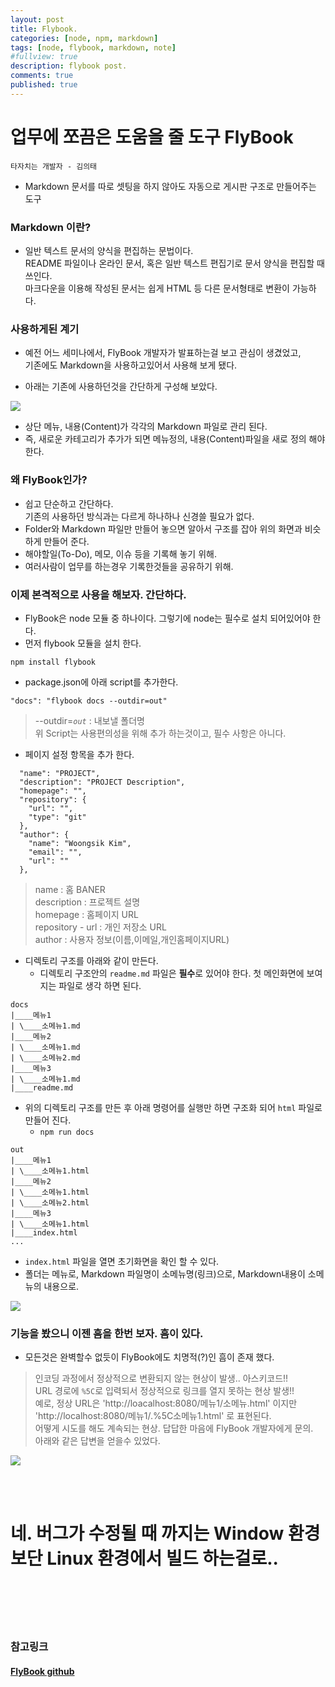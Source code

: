 ```yaml
---
layout: post
title: Flybook.
categories: [node, npm, markdown]
tags: [node, flybook, markdown, note]
#fullview: true
description: flybook post.
comments: true
published: true
---
```



업무에 쪼끔은 도움을 줄 도구 FlyBook
=====

`타자치는 개발자 - 김의태`

* Markdown 문서를 따로 셋팅을 하지 않아도 자동으로 게시판 구조로 만들어주는 도구

### Markdown 이란?

* 일반 텍스트 문서의 양식을 편집하는 문법이다.<br/>
  README 파일이나 온라인 문서, 혹은 일반 텍스트 편집기로 문서 양식을 편집할 때 쓰인다.<br/>
  마크다운을 이용해 작성된 문서는 쉽게 HTML 등 다른 문서형태로 변환이 가능하다.

### 사용하게된 계기

* 예전 어느 세미나에서, FlyBook 개발자가 발표하는걸 보고 관심이 생겼었고,<br/>
기존에도 Markdown을 사용하고있어서 사용해 보게 됐다.

* 아래는 기존에 사용하던것을 간단하게 구성해 보았다.

![](./../../images/2017/2017-09-20-flybook_1.PNG)

* 상단 메뉴, 내용(Content)가 각각의 Markdown 파일로 관리 된다.
* 즉, 새로운 카테고리가 추가가 되면 메뉴정의, 내용(Content)파일을 새로 정의 해야 한다.



### 왜 FlyBook인가?
* 쉽고 단순하고 간단하다.<br/>
기존의 사용하던 방식과는 다르게 하나하나 신경쓸 필요가 없다.<br/>
* Folder와 Markdown 파일만 만들어 놓으면 알아서 구조를 잡아 위의 화면과 비슷하게 만들어 준다.
* 해야할일(To-Do), 메모, 이슈 등을 기록해 놓기 위해.
* 여러사람이 업무를 하는경우 기록한것들을 공유하기 위해.


### 이제 본격적으로 사용을 해보자. 간단하다.

* FlyBook은 node 모듈 중 하나이다. 그렇기에 node는 필수로 설치 되어있어야 한다.
* 먼저 flybook 모듈을 설치 한다.
```
npm install flybook
```

* package.json에 아래 script를 추가한다.
```
"docs": "flybook docs --outdir=out"
```
> --outdir=*`out`* : 내보낼 폴더명<br/>
> 위 Script는 사용편의성을 위해 추가 하는것이고, 필수 사항은 아니다.

* 페이지 설정 항목을 추가 한다.
```
  "name": "PROJECT",
  "description": "PROJECT Description",
  "homepage": "",
  "repository": {
    "url": "",
    "type": "git"
  },
  "author": {
    "name": "Woongsik Kim",
    "email": "",
    "url": ""
  },
```

> name : 홈 BANER<br/>
> description : 프로젝트 설명<br/>
> homepage : 홈페이지 URL<br/>
> repository - url : 개인 저장소 URL<br/>
> author : 사용자 정보(이름,이메일,개인홈페이지URL)


* 디렉토리 구조를 아래와 같이 만든다.
  * 디렉토리 구조안의 `readme.md` 파일은 **필수**로 있어야 한다. 첫 메인화면에 보여지는 파일로 생각 하면 된다.
`````
docs
|____메뉴1
| \____소메뉴1.md
|____메뉴2
| \____소메뉴1.md
| \____소메뉴2.md
|____메뉴3
| \____소메뉴1.md
|____readme.md
`````

* 위의 디렉토리 구조를 만든 후 아래 명령어를 실행만 하면 구조화 되어 `html` 파일로 만들어 진다.
  * `npm run docs`

`````
out
|____메뉴1
| \____소메뉴1.html
|____메뉴2
| \____소메뉴1.html
| \____소메뉴2.html
|____메뉴3
| \____소메뉴1.html
|____index.html
...
`````

* `index.html` 파일을 열면 초기화면을 확인 할 수 있다.
* 폴더는 메뉴로, Markdown 파일명이 소메뉴명(링크)으로, Markdown내용이 소메뉴의 내용으로.

![](./../../images/2017/2017-09-20-flybook_2.PNG)


### 기능을 봤으니 이젠 흠을 한번 보자. 흠이 있다.

* 모든것은 완벽할수 없듯이 FlyBook에도 치명적(?)인 흠이 존재 했다.
> 인코딩 과정에서 정상적으로 변환되지 않는 현상이 발생.. 아스키코드!!<br/>
> URL 경로에 `%5C`로 입력되서 정상적으로 링크를 열지 못하는 현상 발생!!<br/>
> 예로, 정상 URL은 'http://loacalhost:8080/메뉴1/소메뉴.html' 이지만<br/>
> 'http://localhost:8080/메뉴1/.%5C소메뉴1.html' 로 표현된다.<br/>
> 어떻게 시도를 해도 계속되는 현상. 답답한 마음에 FlyBook 개발자에게 문의.<br/>
> 아래와 같은 답변을 얻을수 있었다.

![](./../../images/2017/2017-09-20-flybook_3.PNG)

<br/><br/>
# 네. 버그가 수정될 때 까지는 Window 환경보단 Linux 환경에서 빌드 하는걸로..

<br/><br/><br/><br/>
### 참고링크
#### [FlyBook github](https://github.com/rhiokim/flybook)